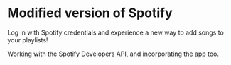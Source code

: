 # Modified version of Spotify

Log in with Spotify credentials and experience a new way to add songs to your playlists!

Working with the Spotify Developers API, and incorporating the app too.
